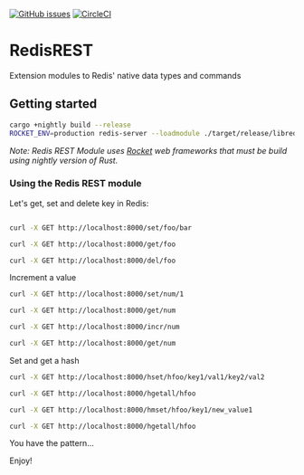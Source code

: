 [![GitHub issues](https://img.shields.io/github/release/RedisLabsModules/RedisREST.svg)](https://github.com/RedisLabsModules/RedisREST/releases/latest)
[![CircleCI](https://circleci.com/gh/RedisLabsModules/RedisREST/tree/master.svg?style=svg)](https://circleci.com/gh/RedisLabsModules/RedisREST/tree/master)

# RedisREST
Extension modules to Redis' native data types and commands


## Getting started

```bash
cargo +nightly build --release
ROCKET_ENV=production redis-server --loadmodule ./target/release/libredisrest.so
```

*Note: Redis REST Module uses [Rocket](https://rocket.rs/) web frameworks that must be build using nightly version of Rust.*

### Using the Redis REST module

Let's get, set and delete key in Redis:

```bash

curl -X GET http://localhost:8000/set/foo/bar

curl -X GET http://localhost:8000/get/foo

curl -X GET http://localhost:8000/del/foo
```

Increment a value

``` bash
curl -X GET http://localhost:8000/set/num/1

curl -X GET http://localhost:8000/get/num

curl -X GET http://localhost:8000/incr/num

curl -X GET http://localhost:8000/get/num
```

Set and get a hash

``` bash
curl -X GET http://localhost:8000/hset/hfoo/key1/val1/key2/val2

curl -X GET http://localhost:8000/hgetall/hfoo

curl -X GET http://localhost:8000/hmset/hfoo/key1/new_value1

curl -X GET http://localhost:8000/hgetall/hfoo
```

You have the pattern...

Enjoy!
